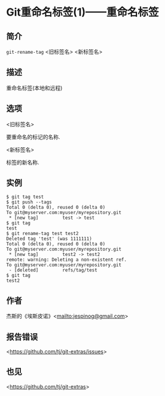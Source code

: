 
# Git重命名标签(1)——重命名标签

## 简介

`git-rename-tag` \<旧标签名> \<新标签名>

## 描述

重命名标签(本地和远程)

## 选项

  \<旧标签名>

要重命名的标记的名称.

  \<新标签名>

标签的新名称.

## 实例

```
$ git tag test
$ git push --tags
Total 0 (delta 0), reused 0 (delta 0)
To git@myserver.com:myuser/myrepository.git
 * [new tag]         test -> test
$ git tag
test
$ git rename-tag test test2
Deleted tag 'test' (was 1111111)
Total 0 (delta 0), reused 0 (delta 0)
To git@myserver.com:myuser/myrepository.git
 * [new tag]         test2 -> test2
remote: warning: Deleting a non-existent ref.
To git@myserver.com:myuser/myrepository.git
 - [deleted]         refs/tag/test
$ git tag
test2
```

## 作者

杰斯的《埃斯皮诺》\<<mailto:jespinog@gmail.com>>

## 报告错误

\<<https://github.com/tj/git-extras/issues>>

## 也见

\<<https://github.com/tj/git-extras>>
